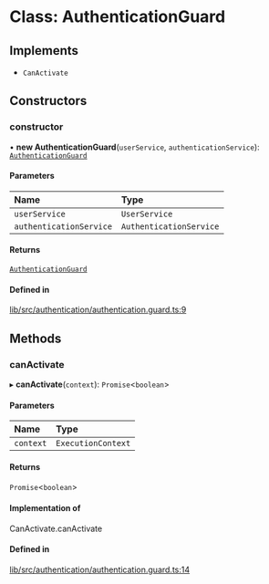 # Class: AuthenticationGuard

## Implements

- `CanActivate`

## Constructors

### constructor

• **new AuthenticationGuard**(`userService`, `authenticationService`): [`AuthenticationGuard`](AuthenticationGuard.md)

#### Parameters

| Name | Type |
| :------ | :------ |
| `userService` | `UserService` |
| `authenticationService` | `AuthenticationService` |

#### Returns

[`AuthenticationGuard`](AuthenticationGuard.md)

#### Defined in

[lib/src/authentication/authentication.guard.ts:9](https://github.com/joonashak/nestjs-clone-bay/blob/79758ff/lib/src/authentication/authentication.guard.ts#L9)

## Methods

### canActivate

▸ **canActivate**(`context`): `Promise`\<`boolean`\>

#### Parameters

| Name | Type |
| :------ | :------ |
| `context` | `ExecutionContext` |

#### Returns

`Promise`\<`boolean`\>

#### Implementation of

CanActivate.canActivate

#### Defined in

[lib/src/authentication/authentication.guard.ts:14](https://github.com/joonashak/nestjs-clone-bay/blob/79758ff/lib/src/authentication/authentication.guard.ts#L14)
